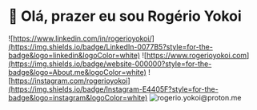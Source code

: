 # 🤙 Olá, prazer eu sou Rogério Yokoi

![https://www.linkedin.com/in/rogerioyokoi/](https://img.shields.io/badge/LinkedIn-0077B5?style=for-the-badge&logo=linkedin&logoColor=white)
![https://www.rogerioyokoi.com](https://img.shields.io/badge/website-000000?style=for-the-badge&logo=About.me&logoColor=white)
![https://instagram.com/rogerioyokoi](https://img.shields.io/badge/Instagram-E4405F?style=for-the-badge&logo=instagram&logoColor=white)
![rogerio.yokoi@proton.me](https://img.shields.io/badge/ProtonMail-8B89CC?style=for-the-badge&logo=protonmail&logoColor=white)
